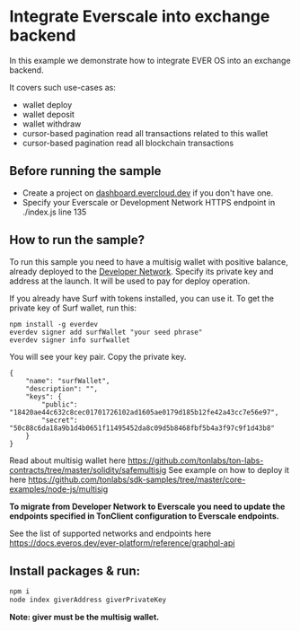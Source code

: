 # Integrate Everscale into exchange backend

In this example we demonstrate how to integrate EVER OS into an exchange backend.

It covers such use-cases as: 
- wallet deploy 
- wallet deposit
- wallet withdraw
- cursor-based pagination read all transactions related to this wallet
- cursor-based pagination read all blockchain transactions

## Before running the sample

- Create a project on [dashboard.evercloud.dev](https://dashboard.evercloud.dev) if you don't have one.
- Specify your Everscale or Development Network HTTPS endpoint in ./index.js line 135

## How to run the sample?

To run this sample you need to have a multisig wallet with positive balance,
already deployed to the [Developer Network](https://docs.everos.dev/ever-platform/reference/graphql-api/networks). Specify its private key and address at the launch.
It will be used to pay for deploy operation. 

If you already have Surf with tokens installed, you can use it. 
To get the private key of Surf wallet, run this:

```
npm install -g everdev
everdev signer add surfWallet "your seed phrase"
everdev signer info surfwallet
```

You will see your key pair. Copy the private key. 
```
{
    "name": "surfWallet",
    "description": "",
    "keys": {
        "public": "18420ae44c632c8cec01701726102ad1605ae0179d185b12fe42a43cc7e56e97",
        "secret": "50c88c6da18a9b1d4b0651f11495452da8c09d5b8468fbf5b4a3f97c9f1d43b8"
    }
}
```

Read about multisig wallet here https://github.com/tonlabs/ton-labs-contracts/tree/master/solidity/safemultisig
See example on how to deploy it here https://github.com/tonlabs/sdk-samples/tree/master/core-examples/node-js/multisig

**To migrate from Developer Network to Everscale you need to update the endpoints specified in TonClient configuration
to Everscale endpoints.**

See the list of supported networks and endpoints here https://docs.everos.dev/ever-platform/reference/graphql-api

## Install packages & run:

```sh
npm i
node index giverAddress giverPrivateKey
```
**Note: giver must be the multisig wallet.**
